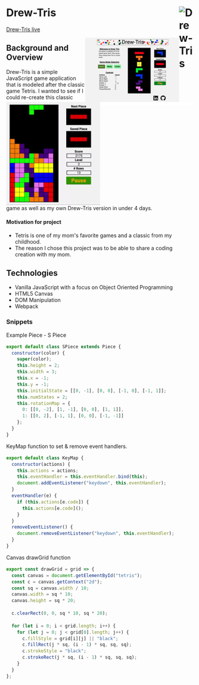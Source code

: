 # Drew-Tris [<img src="https://github.com/ase1210/Drew-Tris/blob/master/src/images/drew-tris-favicon.ico" width='40' alt='Drew-Tris' align='right'/>](https://ase1210.github.io/Drew-Tris/)

[Drew-Tris live](https://ase1210.github.io/Drew-Tris/)

<img src="https://github.com/ase1210/Drew-Tris/blob/master/src/images/Drew-Tris.png" width='50%' alt='Drew-Tris' align='right' padding-bottom='10'/> 
<img src="https://github.com/ase1210/Drew-Tris/blob/master/src/images/whitespace.png" width='50%' height='10' alt='Whitespace' align='right' padding-bottom='10'/> 
<img src="https://github.com/ase1210/Drew-Tris/blob/master/src/images/drew-tris.gif" width='50%' alt='Drew-Tris-Gif' align='right'/>   


## Background and Overview

Drew-Tris is a simple JavaScript game application that is modeled after the classic game Tetris. I wanted to see if I could re-create this classic game as well as my own Drew-Tris version in under 4 days. 

#### Motivation for project
  * Tetris is one of my mom's favorite games and a classic from my childhood.  
  * The reason I chose this project was to be able to share a coding creation with my mom.

## Technologies
  * Vanilla JavaScript with a focus on Object Oriented Programming  
  * HTML5 Canvas
  * DOM Manipulation  
  * Webpack  


### Snippets

Example Piece - S Piece
```JavaScript
export default class SPiece extends Piece {
  constructor(color) {
    super(color);
    this.height = 2;
    this.width = 3;
    this.x = -1;
    this.y = -1;
    this.initialState = [[0, -1], [0, 0], [-1, 0], [-1, 1]];
    this.numStates = 2;
    this.rotationMap = {
      0: [[0, -2], [1, -1], [0, 0], [1, 1]],
      1: [[0, 2], [-1, 1], [0, 0], [-1, -1]]
    };
  }
}

```
KeyMap function to set & remove event handlers.
```JavaScript
export default class KeyMap {
  constructor(actions) {
    this.actions = actions;
    this.eventHandler = this.eventHandler.bind(this);
    document.addEventListener("keydown", this.eventHandler);
  }
  eventHandler(e) {
    if (this.actions[e.code]) {
      this.actions[e.code]();
    }
  }
  removeEventListener() {
    document.removeEventListener("keydown", this.eventHandler);
  }
}

```

Canvas drawGrid function
```JavaScript
export const drawGrid = grid => {
  const canvas = document.getElementById("tetris");
  const c = canvas.getContext("2d");
  const sq = canvas.width / 10;
  canvas.width = sq * 10;
  canvas.height = sq * 20;

  c.clearRect(0, 0, sq * 10, sq * 20);

  for (let i = 0; i < grid.length; i++) {
    for (let j = 0; j < grid[0].length; j++) {
      c.fillStyle = grid[i][j] || "black";
      c.fillRect(j * sq, (i - 1) * sq, sq, sq);
      c.strokeStyle = "black";
      c.strokeRect(j * sq, (i - 1) * sq, sq, sq);
    }
  }
};
```
